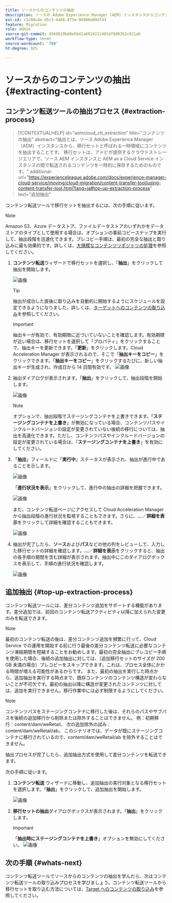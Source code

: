 ```yaml
---
title: ソースからのコンテンツの抽出
description: ソースの Adobe Experience Manager (AEM) インスタンスからコンテンツを抽出し、後で Cloud Service AEM インスタンスに転送する方法を説明します。
exl-id: c5c08c4e-d5c3-4a66-873e-96986e094fd3
feature: Migration
role: Admin
source-git-commit: d568619bd8ebb42a6914211401df680352c921ab
workflow-type: tm+mt
source-wordcount: '789'
ht-degree: 92%

---
```


# ソースからのコンテンツの抽出 {#extracting-content}

## コンテンツ転送ツールの抽出プロセス {#extraction-process}

>[!CONTEXTUALHELP]
>id="aemcloud_ctt_extraction"
>title="コンテンツの抽出"
>abstract="抽出とは、ソース Adobe Experience Manager（AEM）インスタンスから、移行セットと呼ばれる一時領域にコンテンツを抽出することです。 移行セットは、アドビが提供するクラウドストレージエリアで、ソース AEM インスタンスと AEM as a Cloud Service インスタンスの間で転送されるコンテンツを一時的に保存するためのものです。"
>additional-url="https://experienceleague.adobe.com/docs/experience-manager-cloud-service/moving/cloud-migration/content-transfer-tool/using-content-transfer-tool.html?lang=ja#top-up-extraction-process" text="追加抽出"


コンテンツ転送ツールで移行セットを抽出するには、次の手順に従います。

>[!NOTE]
>Amazon S3、Azure データストア、ファイルデータストアのいずれかをデータストアのタイプとして使用する場合は、オプションの事前コピーステップを実行して、抽出段階を迅速化できます。プレコピー手順は、最初の完全な抽出と取り込みに最も効果的です。詳しくは、[大規模なコンテンツリポジトリの処理](/help/journey-migration/content-transfer-tool/using-content-transfer-tool/handling-large-content-repositories.md)を参照してください。

1. **コンテンツ転送**&#x200B;ウィザードで移行セットを選択し、「**抽出**」をクリックして抽出を開始します。

   ![画像](/help/journey-migration/content-transfer-tool/assets-ctt/cttcam12.png)

   >[!TIP]
   >抽出が成功した直後に取り込みを自動的に開始するようにスケジュールを設定できるようになりました。詳しくは、[ターゲットへのコンテンツの取り込み](/help/journey-migration/content-transfer-tool/using-content-transfer-tool/ingesting-content.md)を参照してください。

   >[!IMPORTANT]
   >
   >抽出キーが有効で、有効期限に近づいていないことを確認します。有効期限が近い場合は、移行セットを選択して「プロパティ」をクリックすることで、抽出キーを更新できます。「**更新**」をクリックします。Cloud Acceleration Manager が表示されるので、そこで「**抽出キーをコピー**」をクリックできます。「**抽出キーをコピー**」をクリックするたびに、新しい抽出キーが生成され、作成日から 14 日間有効です。
   >![画像](/help/journey-migration/content-transfer-tool/assets-ctt/migrationSetDetails.png)

1. 抽出ダイアログが表示されます。「**抽出**」をクリックして、抽出段階を開始します。

   ![画像](/help/journey-migration/content-transfer-tool/assets-ctt/migrationSetExtraction.png)

   >[!NOTE]
   >オプションで、抽出段階でステージングコンテナを上書きできます。「**ステージングコンテナを上書き**」が無効になっている場合、コンテンツパスやインクルードバージョンの設定が変更されていない後続の移行については、抽出を高速化できます。ただし、コンテンツパスやインクルードバージョンの設定が変更されている場合は、「**ステージングコンテナを上書き**」を有効にしてください。

1. 「**抽出**」フィールドに「**実行中**」ステータスが表示され、抽出が進行中であることを示します。

   ![画像](/help/journey-migration/content-transfer-tool/assets-ctt/cttcam15.png)

   「**進行状況を表示**」をクリックして、進行中の抽出の詳細を把握できます。

   ![画像](/help/journey-migration/content-transfer-tool/assets-ctt/viewProgress.png)

   また、コンテンツ転送ページにアクセスして Cloud Acceleration Manager から抽出段階の進行状況を監視することもできます。さらに、**…**／**詳細を表示**&#x200B;をクリックして詳細を確認することもできます。

   ![画像](/help/journey-migration/content-transfer-tool/assets-ctt/cttcam17.png)

1. 抽出が完了したら、**ソース**&#x200B;および&#x200B;**パス**&#x200B;などの他の列をレビューして、入力した移行セットの詳細を確認します。**...**／**詳細を表示**&#x200B;をクリックすると、抽出の各手順の期間を含む詳細が表示されます。抽出中にこのダイアログボックスを表示して、手順の進行状況を確認します。

   ![画像](/help/journey-migration/content-transfer-tool/assets-ctt/cttcam18b.png)


## 追加抽出 {#top-up-extraction-process}

コンテンツ転送ツールには、差分コンテンツ追加をサポートする機能があります。差分追加では、前回のコンテンツ転送アクティビティ以降に加えられた変更のみを転送できます。

>[!NOTE]
>最初のコンテンツ転送の後は、差分コンテンツ追加を頻繁に行って、Cloud Service での運用を開始する前に行う最後の差分コンテンツ転送に必要なコンテンツ凍結期間を短縮することをお勧めします。最初の完全抽出にプレコピー手順を使用した場合、後続の追加抽出に対しては、（追加移行セットのサイズが 200 GB 未満の場合）プレコピーをスキップできます。これは、プロセス全体にかかる時間が増える可能性があるからです。
>また、最初の抽出を実行した時点から、追加抽出を実行する時点まで、既存コンテンツのコンテンツ構造が変わらないことが不可欠です。最初の抽出以降に構造が変更されたコンテンツに対しては、追加を実行できません。移行作業中には必ず制限するようにしてください。

>[!NOTE]
>コンテンツパスをステージングコンテナに移行した後は、それらのパスやサブパスを後続の追加移行から削除または除外することはできません。
>例：初期移行：content/dam/weRetail、
>次の追加除外の試み：content/dam/weRetail/ab。
>このシナリオでは、データが既にステージングコンテナに移行されているので、content/dam/weRetail/ab を除外することはできません。

抽出プロセスが完了したら、追加抽出方式を使用して差分コンテンツを転送できます。

次の手順に従います。

1. **コンテンツ転送** ウィザードに移動し、追加抽出の実行対象となる移行セットを選択します。「**抽出**」をクリックして、追加抽出を開始します。

   ![画像](/help/journey-migration/content-transfer-tool/assets-ctt/cttcam19.png)

1. **移行セットの抽出**&#x200B;ダイアログボックスが表示されます。「**抽出**」をクリックします。

   >[!IMPORTANT]
   >「**抽出時にステージングコンテナを上書き**」オプションを無効にしてください。
   >![画像](/help/journey-migration/content-transfer-tool/assets-ctt/overwriteStagingContainer.png)


## 次の手順 {#whats-next}

コンテンツ転送ツールでソースからのコンテンツの抽出を学んだら、次はコンテンツ転送ツールの取り込みプロセスを学びましょう。コンテンツ転送ツールから移行セットを取り込む方法については、[Target へのコンテンツの取り込み](/help/journey-migration/content-transfer-tool/using-content-transfer-tool/ingesting-content.md)を参照してください。
